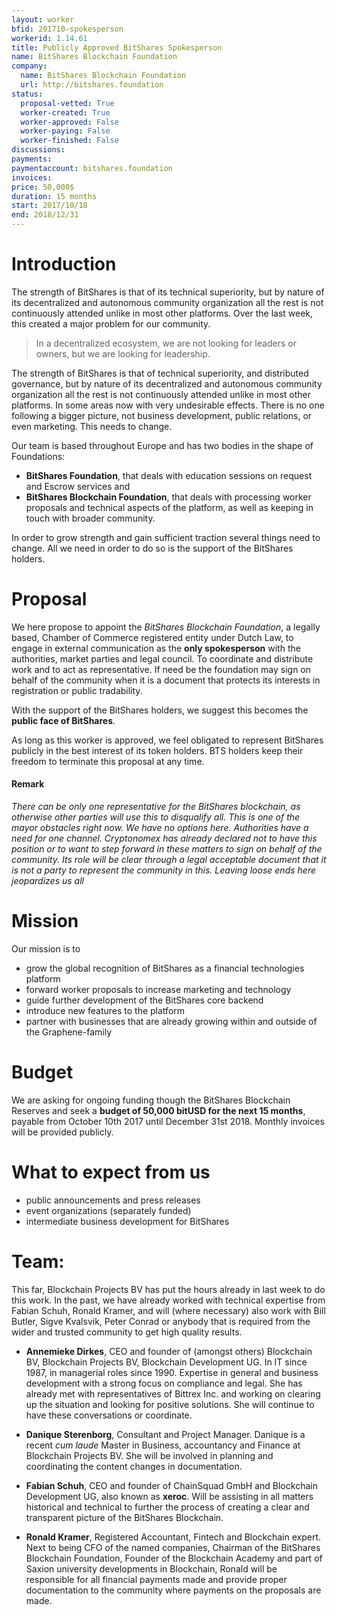 ```yaml
---
layout: worker
bfid: 201710-spokesperson
workerid: 1.14.61
title: Publicly Approved BitShares Spokesperson
name: BitShares Blockchain Foundation
company:
  name: BitShares Blockchain Foundation
  url: http://bitshares.foundation
status:
  proposal-vetted: True
  worker-created: True
  worker-approved: False
  worker-paying: False
  worker-finished: False
discussions:
payments:
paymentaccount: bitshares.foundation
invoices:
price: 50,000$
duration: 15 months
start: 2017/10/18
end: 2018/12/31
---
```


# Introduction

The strength of BitShares is that of its technical superiority, but by
nature of its decentralized and autonomous community organization all
the rest is not continuously attended unlike in most other platforms.
Over the last week, this created a major problem for our community.

> In a decentralized ecosystem, we are not looking for leaders or owners,
> but we are looking for leadership.

The strength of BitShares is that of technical superiority, and
distributed governance, but by nature of its decentralized and
autonomous community organization all the rest is not continuously
attended unlike in most other platforms. In some areas now with very
undesirable effects. There is no one following a bigger picture, not
business development, public relations, or even marketing. This needs to
change.

Our team is based throughout Europe and has two bodies in the shape of
Foundations:

* **BitShares Foundation**, that deals with education sessions on request
  and Escrow services and 
* **BitShares Blockchain Foundation**, that deals with processing worker
  proposals and technical aspects of the platform, as well as keeping in
  touch with broader community.

In order to grow strength and gain sufficient traction several things
need to change. All we need in order to do so is the support of the
BitShares holders. 

# Proposal

We here propose to appoint the *BitShares Blockchain Foundation*, a
legally based, Chamber of Commerce registered entity under Dutch Law, to
engage in external communication as the **only spokesperson** with the
authorities, market parties and legal council. To coordinate and
distribute work and to act as representative. If need be the foundation
may sign on behalf of the community when it is a document that protects
its interests in registration or public tradability. 

With the support of the BitShares holders, we suggest this becomes the
**public face of BitShares**.

As long as this worker is approved, we feel obligated to represent
BitShares publicly in the best interest of its token holders. BTS
holders keep their freedom to terminate this proposal at any time.

#### Remark

*There can be only one representative for the BitShares blockchain, as
otherwise other parties will use this to disqualify all. This is one of
the mayor obstacles right now. We have no options here. Authorities have
a need for one channel. Cryptonomex has already declared not to have
this position or to want to step forward in these matters to sign on
behalf of the community. Its role will be clear through a legal
acceptable document that it is not a party to represent the community in
this. Leaving loose ends here jeopardizes us all*

# Mission

Our mission is to 

* grow the global recognition of BitShares as a financial technologies
  platform
* forward worker proposals to increase marketing and technology
* guide further development of the BitShares core backend
* introduce new features to the platform
* partner with businesses that are already growing within and outside of
  the Graphene-family

# Budget

We are asking for ongoing funding though the BitShares Blockchain
Reserves and seek a **budget of 50,000 bitUSD for the next 15 months**,
payable from October 10th 2017 until December 31st 2018. Monthly
invoices will be provided publicly.

# What to expect from us

* public announcements and press releases
* event organizations (separately funded)
* intermediate business development for BitShares

# Team:

This far, Blockchain Projects BV has put the hours already in last week
to do this work. In the past, we have already worked with technical
expertise from Fabian Schuh, Ronald Kramer, and will (where necessary)
also work with Bill Butler, Sigve Kvalsvik, Peter Conrad or anybody
that is required from the wider and trusted community to get high
quality results.

* **Annemieke Dirkes**, CEO and founder of (amongst others) Blockchain
  BV, Blockchain Projects BV, Blockchain Development UG. In IT since
  1987, in managerial roles since 1990. Expertise in general and business
  development with a strong focus on compliance and legal. She has
  already met with representatives of Bittrex Inc. and working on clearing
  up the situation and looking for positive solutions. She will continue
  to have these conversations or coordinate.

* **Danique Sterenborg**, Consultant and Project Manager. Danique is a
  recent *cum laude* Master in Business, accountancy and Finance at
  Blockchain Projects BV. She will be involved in planning and
  coordinating the content changes in documentation.

* **Fabian Schuh**, CEO and founder of ChainSquad GmbH and Blockchain
  Development UG, also known as **xeroc**. Will be assisting in all
  matters historical and technical to further the process of creating a
  clear and transparent picture of the BitShares Blockchain.

* **Ronald Kramer**, Registered Accountant, Fintech and Blockchain
  expert. Next to being CFO of the named companies, Chairman of the
  BitShares Blockchain Foundation, Founder of the Blockchain Academy and
  part of Saxion university developments in Blockchain, Ronald will be
  responsible for all financial payments made and provide proper
  documentation to the community where payments on the proposals are made.
